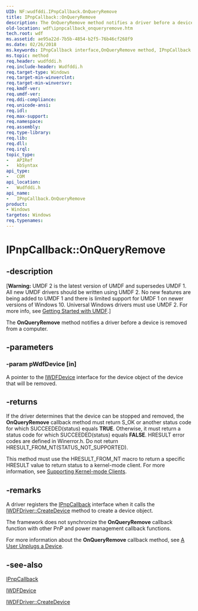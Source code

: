 ```yaml
---
UID: NF:wudfddi.IPnpCallback.OnQueryRemove
title: IPnpCallback::OnQueryRemove
description: The OnQueryRemove method notifies a driver before a device is removed from a computer.
old-location: wdf\ipnpcallback_onqueryremove.htm
tech.root: wdf
ms.assetid: ae95a22d-7b5b-4854-b2f5-76b46cf268f9
ms.date: 02/26/2018
ms.keywords: IPnpCallback interface,OnQueryRemove method, IPnpCallback.OnQueryRemove, IPnpCallback::OnQueryRemove, OnQueryRemove, OnQueryRemove method, OnQueryRemove method,IPnpCallback interface, UMDFDeviceObjectRef_27404593-38b6-46cc-8dcc-809d159822b6.xml, umdf.ipnpcallback_onqueryremove, wdf.ipnpcallback_onqueryremove, wudfddi/IPnpCallback::OnQueryRemove
ms.topic: method
req.header: wudfddi.h
req.include-header: Wudfddi.h
req.target-type: Windows
req.target-min-winverclnt: 
req.target-min-winversvr: 
req.kmdf-ver: 
req.umdf-ver: 
req.ddi-compliance: 
req.unicode-ansi: 
req.idl: 
req.max-support: 
req.namespace: 
req.assembly: 
req.type-library: 
req.lib: 
req.dll: 
req.irql: 
topic_type:
-	APIRef
-	kbSyntax
api_type:
-	COM
api_location:
-	Wudfddi.h
api_name:
-	IPnpCallback.OnQueryRemove
product:
- Windows
targetos: Windows
req.typenames: 
---
```


# IPnpCallback::OnQueryRemove


## -description


<p class="CCE_Message">[<b>Warning:</b> UMDF 2 is the latest version of UMDF and supersedes UMDF 1.  All new UMDF drivers should be written using UMDF 2.  No new features are being added to UMDF 1 and there is limited support for UMDF 1 on newer versions of Windows 10.  Universal Windows drivers must use UMDF 2.  For more info, see <a href="https://docs.microsoft.com/windows-hardware/drivers/wdf/getting-started-with-umdf-version-2">Getting Started with UMDF</a>.]

The <b>OnQueryRemove</b> method notifies a driver before a device is removed from a computer. 


## -parameters




### -param pWdfDevice [in]

A pointer to the <a href="https://msdn.microsoft.com/library/windows/hardware/ff556917">IWDFDevice</a> interface for the device object of the device that will be removed.


## -returns



If the driver determines that the device can be stopped and removed, the <b>OnQueryRemove</b> callback method must return S_OK or another status code for which SUCCEEDED(status) equals <b>TRUE</b>. Otherwise, it must return a status code for which SUCCEEDED(status) equals <b>FALSE</b>.   HRESULT error codes are defined in Winerror.h. Do not return HRESULT_FROM_NT(STATUS_NOT_SUPPORTED).

This method must use the HRESULT_FROM_NT macro to return a specific HRESULT value to  return status to a kernel-mode client. For more information, see <a href="https://docs.microsoft.com/windows-hardware/drivers/wdf/supporting-kernel-mode-clients-in-umdf-1-x-drivers">Supporting Kernel-mode Clients</a>.




## -remarks



A driver registers the <a href="https://msdn.microsoft.com/library/windows/hardware/ff556762">IPnpCallback</a> interface when it calls the <a href="https://msdn.microsoft.com/library/windows/hardware/ff558899">IWDFDriver::CreateDevice</a> method to create a device object. 

The framework does not synchronize the <b>OnQueryRemove</b> callback function with other PnP and power management callback functions.  

For more information about the <b>OnQueryRemove</b> callback method, see <a href="https://docs.microsoft.com/windows-hardware/drivers/wdf/a-user-unplugs-a-device">A User Unplugs a Device</a>.




## -see-also




<a href="https://msdn.microsoft.com/library/windows/hardware/ff556762">IPnpCallback</a>



<a href="https://msdn.microsoft.com/library/windows/hardware/ff556917">IWDFDevice</a>



<a href="https://msdn.microsoft.com/library/windows/hardware/ff558899">IWDFDriver::CreateDevice</a>
 

 


